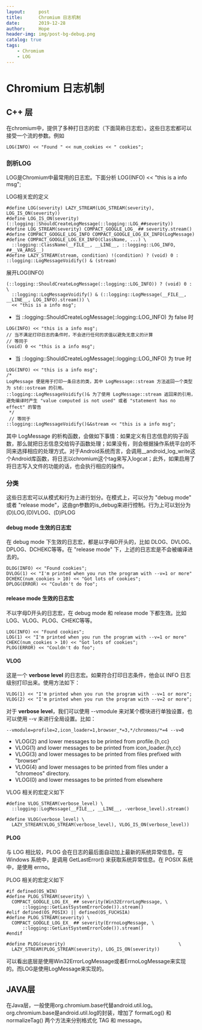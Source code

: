 ```yaml
---
layout:     post
title:      Chromium 日志机制
date:       2019-12-28
author:     Hope
header-img: img/post-bg-debug.png
catalog: true
tags:
    - Chromium
    - LOG
---
```


# Chromium 日志机制
## C++ 层
在chromium中，提供了多种打日志的宏（下面简称日志宏）。这些日志宏都可以接受一个流的参数。例如
```
LOG(INFO) << "Found " << num_cookies << " cookies";
```

### 剖析LOG
LOG是Chromium中最常用的日志宏。下面分析 LOG(INFO) << "this is a info msg";

LOG相关宏的定义
```
#define LOG(severity) LAZY_STREAM(LOG_STREAM(severity), LOG_IS_ON(severity))
#define LOG_IS_ON(severity) (::logging::ShouldCreateLogMessage(::logging::LOG_##severity))
#define LOG_STREAM(severity) COMPACT_GOOGLE_LOG_ ## severity.stream()
#define COMPACT_GOOGLE_LOG_INFO COMPACT_GOOGLE_LOG_EX_INFO(LogMessage)
#define COMPACT_GOOGLE_LOG_EX_INFO(ClassName, ...) \
  ::logging::ClassName(__FILE__, __LINE__, ::logging::LOG_INFO, ##__VA_ARGS__)
#define LAZY_STREAM(stream, condition) !(condition) ? (void) 0 : ::logging::LogMessageVoidify() & (stream)
```

展开LOG(INFO)
```
(::logging::ShouldCreateLogMessage(::logging::LOG_INFO)) ? (void) 0 : \
  ::logging::LogMessageVoidify() & (::logging::LogMessage(__FILE__, __LINE__, LOG_INFO).stream()) \
  << "this is a info msg";
```
- 当 ::logging::ShouldCreateLogMessage(::logging::LOG_INFO) 为 false 时
```
LOG(INFO) << "this is a info msg";
// 当不满足打印日志的条件时，不会进行任何的求值以避免无意义的计算
// 等同于
(void) 0 << "this is a info msg";
```
- 当 ::logging::ShouldCreateLogMessage(::logging::LOG_INFO) 为 true 时
```
LOG(INFO) << "this is a info msg";
/*
LogMessage 便是用于打印一条日志的类，其中 LogMessage::stream 方法返回一个类型为 std::ostream 的引用。
::logging::LogMessageVoidify()& 为了使用 LogMessage::stream 返回来的引用，
避免编译时产生 "value computed is not used" 或者 "statement has no effect" 的警告
 */
 // 等同于
::logging::LogMessageVoidify()&&stream << "this is a info msg";
```

其中 LogMessage 的析构函数，会做如下事情：如果定义有日志信息的钩子函数，那么就把日志信息交给钩子函数处理；如果没有，则会根据操作系统平台的不同来选择相应的处理方式。对于Android系统而言，会调用__android_log_write这个Android库函数，将日志以chromium这个tag来写入logcat；此外，如果启用了将日志写入文件的功能的话，也会执行相应的操作。

### 分类
这些日志宏可以从模式和行为上进行划分。在模式上，可以分为 "debug mode" 或者 "release mode"，这由gn参数的is_debug来进行控制。行为上可以划分为(D)LOG,(D)VLOG、(D)PLOG

#### debug mode 生效的日志宏
在 debug mode 下生效的日志宏，都是以字母D开头的，比如 DLOG、DVLOG、DPLOG、DCHEKC等等。在 "release mode" 下，上述的日志宏是不会被编译进去的。
```
DLOG(INFO) << "Found cookies";
DVLOG(1) << "I'm printed when you run the program with --v=1 or more"
DCHEKC(num_cookies > 10) << "Got lots of cookies";
DPLOG(ERROR) << "Couldn't do foo";
```

#### release mode 生效的日志宏
不以字母D开头的日志宏，在 debug mode 和 release mode 下都生效。比如LOG、VLOG、PLOG、CHEKC等等。
```
LOG(INFO) << "Found cookies";
LOG(1) << "I'm printed when you run the program with --v=1 or more"
CHEKC(num_cookies > 10) << "Got lots of cookies";
PLOG(ERROR) << "Couldn't do foo";
```

#### VLOG
这是一个 **verbose level** 的日志宏。如果符合打印日志条件，他会以 INFO 日志级别打印出来。使用方法如下：
```
VLOG(1) << "I'm printed when you run the program with --v=1 or more";
VLOG(2) << "I'm printed when you run the program with --v=2 or more";
```
对于 **verbose level**，我们可以使用 --vmodule 来对某个模块进行单独设置，也可以使用 --v 来进行全局设置。比如：
```
--vmodule=profile=2,icon_loader=1,browser_*=3,*/chromeos/*=4 --v=0
```
- VLOG(2) and lower messages to be printed from profile.{h,cc}
- VLOG(1) and lower messages to be printed from icon_loader.{h,cc}
- VLOG(3) and lower messages to be printed from files prefixed with "browser"
- VLOG(4) and lower messages to be printed from files under a "chromeos" directory.
- VLOG(0) and lower messages to be printed from elsewhere

VLOG 相关的宏定义如下
```
#define VLOG_STREAM(verbose_level) \
  ::logging::LogMessage(__FILE__, __LINE__, -verbose_level).stream()

#define VLOG(verbose_level) \
  LAZY_STREAM(VLOG_STREAM(verbose_level), VLOG_IS_ON(verbose_level))
```

#### PLOG
与 LOG 相比较，PLOG 会在日志的最后面自动加上最新的系统异常信息。在 Windows 系统中，是调用 GetLastError() 来获取系统异常信息。在 POSIX 系统中，是使用 errno。

PLOG 相关的宏定义如下
```
#if defined(OS_WIN)
#define PLOG_STREAM(severity) \
  COMPACT_GOOGLE_LOG_EX_ ## severity(Win32ErrorLogMessage, \
      ::logging::GetLastSystemErrorCode()).stream()
#elif defined(OS_POSIX) || defined(OS_FUCHSIA)
#define PLOG_STREAM(severity) \
  COMPACT_GOOGLE_LOG_EX_ ## severity(ErrnoLogMessage, \
      ::logging::GetLastSystemErrorCode()).stream()
#endif

#define PLOG(severity)                                          \
  LAZY_STREAM(PLOG_STREAM(severity), LOG_IS_ON(severity))
```
可以看出底层是使用Win32ErrorLogMessage或者ErrnoLogMessage来实现的。而LOG是使用LogMessage来实现的。

## JAVA层
在Java层，一般使用org.chromium.base代替android.util.log。org.chromium.base是android.util.log的封装，增加了 formatLog() 和 normalizeTag() 两个方法来分别格式化 TAG 和 message。
